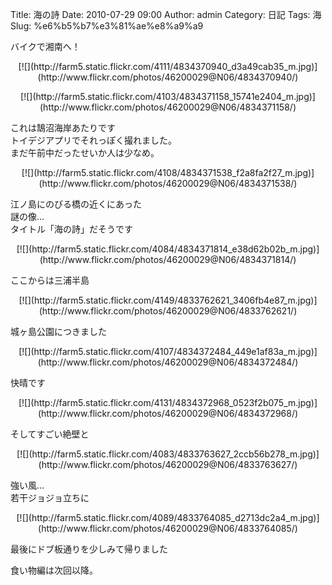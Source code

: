 Title: 海の詩
Date: 2010-07-29 09:00
Author: admin
Category: 日記
Tags: 海
Slug: %e6%b5%b7%e3%81%ae%e8%a9%a9

バイクで湘南へ！

<p>
<center>
[![](http://farm5.static.flickr.com/4111/4834370940_d3a49cab35_m.jpg)](http://www.flickr.com/photos/46200029@N06/4834370940/)

</center>
</p>
<p>
<center>
[![](http://farm5.static.flickr.com/4103/4834371158_15741e2404_m.jpg)](http://www.flickr.com/photos/46200029@N06/4834371158/)

</center>
  
これは鵠沼海岸あたりです  
トイデジアプリでそれっぽく撮れました。  
まだ午前中だったせいか人は少なめ。

</p>
<p>
<center>
[![](http://farm5.static.flickr.com/4108/4834371538_f2a8fa2f27_m.jpg)](http://www.flickr.com/photos/46200029@N06/4834371538/)

</center>
  
江ノ島にのびる橋の近くにあった  
謎の像…  
タイトル「海の詩」だそうです

</p>
<p>
<center>
[![](http://farm5.static.flickr.com/4084/4834371814_e38d62b02b_m.jpg)](http://www.flickr.com/photos/46200029@N06/4834371814/)

</center>
  
ここからは三浦半島

</p>
<p>
<center>
[![](http://farm5.static.flickr.com/4149/4833762621_3406fb4e87_m.jpg)](http://www.flickr.com/photos/46200029@N06/4833762621/)

</center>
  
城ヶ島公園につきました

</p>
<p>
<center>
[![](http://farm5.static.flickr.com/4107/4834372484_449e1af83a_m.jpg)](http://www.flickr.com/photos/46200029@N06/4834372484/)

</center>
  
快晴です

</p>
<p>
<center>
[![](http://farm5.static.flickr.com/4131/4834372968_0523f2b075_m.jpg)](http://www.flickr.com/photos/46200029@N06/4834372968/)

</center>
  
そしてすごい絶壁と

</p>
<p>
<center>
[![](http://farm5.static.flickr.com/4083/4833763627_2ccb56b278_m.jpg)](http://www.flickr.com/photos/46200029@N06/4833763627/)

</center>
  
強い風…  
若干ジョジョ立ちに

</p>
<p>
<center>
[![](http://farm5.static.flickr.com/4089/4833764085_d2713dc2a4_m.jpg)](http://www.flickr.com/photos/46200029@N06/4833764085/)

</center>
  
最後にドブ板通りを少しみて帰りました

</p>
食い物編は次回以降。
